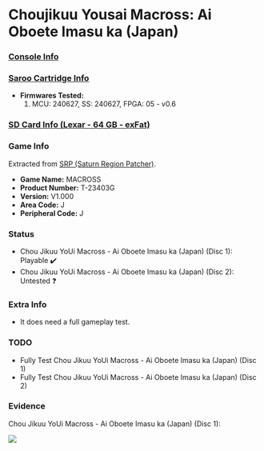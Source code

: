 # Choujikuu Yousai Macross: Ai Oboete Imasu ka (Japan)

### [Console Info](../../../../Info/Consoles/VA13/README.md)

### [Saroo Cartridge Info](../../../../Info/Cartridges/RetroGameParadiseStore/1.32F/README.md)

- <b>Firmwares Tested:</b>
  1. MCU: 240627, SS: 240627, FPGA: 05 - v0.6

### [SD Card Info (Lexar - 64 GB - exFat)](../../../../Info/SdCards/Lexar/64GB/exfat/README.md)

### Game Info

Extracted from [SRP (Saturn Region Patcher)](https://segaxtreme.net/resources/saturn-region-patcher.81/download).

- <b>Game Name:</b> MACROSS
- <b>Product Number:</b> T-23403G
- <b>Version:</b> V1.000
- <b>Area Code:</b> J
- <b>Peripheral Code:</b> J

### Status

- Chou Jikuu YoUi Macross - Ai Oboete Imasu ka (Japan) (Disc 1): Playable :heavy_check_mark:
- Chou Jikuu YoUi Macross - Ai Oboete Imasu ka (Japan) (Disc 2): Untested :question:

### Extra Info

- It does need a full gameplay test.

### TODO

- Fully Test Chou Jikuu YoUi Macross - Ai Oboete Imasu ka (Japan) (Disc 1)
- Fully Test Chou Jikuu YoUi Macross - Ai Oboete Imasu ka (Japan) (Disc 2)

### Evidence

Chou Jikuu YoUi Macross - Ai Oboete Imasu ka (Japan) (Disc 1):

[![](https://img.youtube.com/vi/q6X3Gzh7b/0.jpg)](https://www.youtube.com/watch?v=q6X3Gzh7b)
